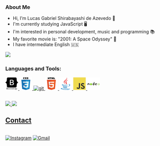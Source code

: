 <h3>About Me</h3>

- Hi, I’m Lucas Gabriel Shirabayashi de Azevedo 👋
- I'm currently studying JavaScript 🖥️
- I'm interested in personal development, music and programming 📚
- My favorite movie is: "2001: A Space Odyssey" 🎥
- I have intermediate English 🇺🇸

![](https://komarev.com/ghpvc/?username=lucasshira&style=for-the-badge)

<h3 align="left">Languages and Tools:</h3>
<p align="left"> <a href="https://getbootstrap.com" target="_blank" rel="noreferrer"> <img src="https://raw.githubusercontent.com/devicons/devicon/master/icons/bootstrap/bootstrap-plain-wordmark.svg" alt="bootstrap" width="40" height="40"/> </a> <a href="https://www.w3schools.com/css/" target="_blank" rel="noreferrer"> <img src="https://raw.githubusercontent.com/devicons/devicon/master/icons/css3/css3-original-wordmark.svg" alt="css3" width="40" height="40"/> </a> <a href="https://git-scm.com/" target="_blank" rel="noreferrer"> <img src="https://www.vectorlogo.zone/logos/git-scm/git-scm-icon.svg" alt="git" width="40" height="40"/> </a> <a href="https://www.w3.org/html/" target="_blank" rel="noreferrer"> <img src="https://raw.githubusercontent.com/devicons/devicon/master/icons/html5/html5-original-wordmark.svg" alt="html5" width="40" height="40"/> </a> <a href="https://www.java.com" target="_blank" rel="noreferrer"> <img src="https://raw.githubusercontent.com/devicons/devicon/master/icons/java/java-original.svg" alt="java" width="40" height="40"/> </a> <a href="https://developer.mozilla.org/en-US/docs/Web/JavaScript" target="_blank" rel="noreferrer"> <img src="https://raw.githubusercontent.com/devicons/devicon/master/icons/javascript/javascript-original.svg" alt="javascript" width="40" height="40"/> </a> <a href="https://nodejs.org" target="_blank" rel="noreferrer"> <img src="https://raw.githubusercontent.com/devicons/devicon/master/icons/nodejs/nodejs-original-wordmark.svg" alt="nodejs" width="40" height="40"/> </a> </p>

<br>
<div>
  <a href="https://github.com/lucasshira">
  <img loading="lazy" height="180em" src="https://github-readme-stats.vercel.app/api/top-langs/?username=lucasshira&layout=compact&langs_count=7&theme=dark"/>
  <img loading="lazy" height="180em" src="https://github-readme-stats.vercel.app/api?username=lucasshira&show_icons=true&theme=dark">
</div>

## Contact

<br>[![Instagram](https://img.shields.io/badge/Instagram-E4405F?style=for-the-badge&logo=instagram&logoColor=white)](https://www.instagram.com/lvcasgabriel/)
<a href="mailto: lucas.shirabayashi@gmail.com">![Gmail](https://img.shields.io/badge/Gmail-D14836?style=for-the-badge&logo=gmail&logoColor=white)
